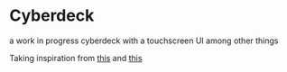 # Cyberdeck
a work in progress cyberdeck with a touchscreen UI among other things

Taking inspiration from [this](https://hackaday.io/project/174301-raspberry-pi-sdr-cyberdeck) and [this](https://hackaday.com/2023/08/15/2023-cyberdeck-challenge-a-ham-radio-cyberdeck/)
